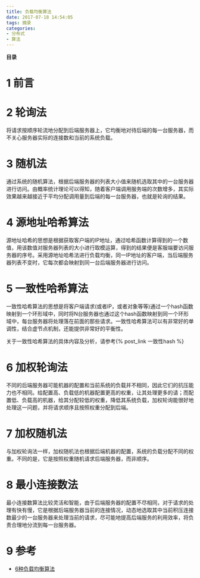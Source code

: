 ```yaml
---
title: 负载均衡算法
date: 2017-07-18 14:54:05
tags: 摘录
categories:
- 分布式
- 算法
---
```


__目录__

<!-- toc -->
<!--more-->

# 1 前言

# 2 轮询法

将请求按顺序轮流地分配到后端服务器上，它均衡地对待后端的每一台服务器，而不关心服务器实际的连接数和当前的系统负载。

# 3 随机法

通过系统的随机算法，根据后端服务器的列表大小值来随机选取其中的一台服务器进行访问。由概率统计理论可以得知，随着客户端调用服务端的次数增多，其实际效果越来越接近于平均分配调用量到后端的每一台服务器，也就是轮询的结果。

# 4 源地址哈希算法

源地址哈希的思想是根据获取客户端的IP地址，通过哈希函数计算得到的一个数值，用该数值对服务器列表的大小进行取模运算，得到的结果便是客服端要访问服务器的序号。采用源地址哈希法进行负载均衡，同一IP地址的客户端，当后端服务器列表不变时，它每次都会映射到同一台后端服务器进行访问。

# 5 一致性哈希算法

一致性哈希算法的思想是将客户端请求(或者IP，或者对象等等)通过一个hash函数映射到一个环形域中，同时将N台服务器也通过这个hash函数映射到同一个环形域中，每台服务器将处理落在前面的那些请求。一致性哈希算法可以有非常好的单调性，结合虚节点机制，还能提供非常好的平衡性。

关于一致性哈希算法的具体内容及分析，请参考{% post_link 一致性hash %}

# 6 加权轮询法

不同的后端服务器可能机器的配置和当前系统的负载并不相同，因此它们的抗压能力也不相同。给配置高、负载低的机器配置更高的权重，让其处理更多的请；而配置低、负载高的机器，给其分配较低的权重，降低其系统负载，加权轮询能很好地处理这一问题，并将请求顺序且按照权重分配到后端。

# 7 加权随机法

与加权轮询法一样，加权随机法也根据后端机器的配置，系统的负载分配不同的权重。不同的是，它是按照权重随机请求后端服务器，而非顺序。

# 8 最小连接数法

最小连接数算法比较灵活和智能，由于后端服务器的配置不尽相同，对于请求的处理有快有慢，它是根据后端服务器当前的连接情况，动态地选取其中当前积压连接数最少的一台服务器来处理当前的请求，尽可能地提高后端服务的利用效率，将负责合理地分流到每一台服务器。

# 9 参考

* [6种负载均衡算法](http://www.cnblogs.com/SmartLee/p/5161415.html)
